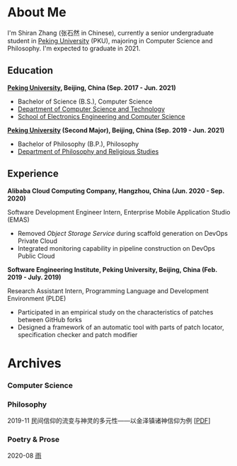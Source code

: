 # About Me

I'm Shiran Zhang (张石然 in Chinese), currently a senior undergraduate student in [Peking University](http://english.pku.edu.cn/) (PKU), majoring in Computer Science and Philosophy. I'm expected to graduate in 2021.

## Education

<div align="left">
    <strong><a href="http://english.pku.edu.cn/">Peking University</a>, Beijing, China (Sep. 2017 - Jun. 2021)</strong>
    <ul>
        <li>Bachelor of Science (B.S.), Computer Science</li>
        <li><a href="https://cs.pku.edu.cn/English/Home.htm">Department of Computer Science and Technology</a></li>
        <li><a href="http://eecs.pku.edu.cn/Home/HOME.htm">School of Electronics Engineering and Computer Science</a></li>
    </ul>
</div>

<div align="left">
    <strong><a href="http://english.pku.edu.cn/">Peking University</a> (Second Major), Beijing, China (Sep. 2019 - Jun. 2021)</strong>
    <ul>
        <li>Bachelor of Philosophy (B.P.), Philosophy</li>
        <li><a href="https://en.phil.pku.edu.cn/">Department of Philosophy and Religious Studies</a></li>
    </ul>
</div>


## Experience

<div align="left">
    <strong>Alibaba Cloud Computing Company, Hangzhou, China (Jun. 2020 - Sep. 2020)</strong>
    <p>Software Development Engineer Intern, Enterprise Mobile Application Studio (EMAS)</p>
    <ul>
        <li>Removed <i>Object Storage Service</i> during scaffold generation on DevOps Private Cloud</li>
        <li>Integrated monitoring capability in pipeline construction on DevOps Public Cloud</li>
    </ul>
</div>

<div align="left">
    <strong>Software Engineering Institute, Peking University, Beijing, China (Feb. 2019 - July. 2019)</strong>
    <p>Research Assistant Intern, Programming Language and Development Environment (PLDE)</p>
    <ul>
        <li>Participated in an empirical study on the characteristics of patches between GitHub forks</li>
        <li>Designed a framework of an automatic tool with parts of patch locator, specification checker and patch modifier</li>
    </ul>
</div>

# Archives

### Computer Science

### Philosophy

2019-11 民间信仰的流变与神灵的多元性——以金泽镇诸神信仰为例 \[[PDF](./docs/Phil/民间信仰的流变与神灵的多元性——以金泽镇诸神信仰为例.pdf)\]

### Poetry & Prose

2020-08 [雨](./docs/Poem/雨.md)